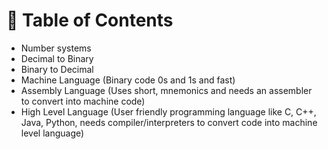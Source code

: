 # 📖 Table of Contents
- Number systems
- Decimal to Binary
- Binary to Decimal
- Machine Language (Binary code 0s and 1s and fast)
- Assembly Language (Uses short, mnemonics and needs an assembler to convert into machine code)
- High Level Language (User friendly programming language like C, C++, Java, Python, needs compiler/interpreters to convert code into machine level language)